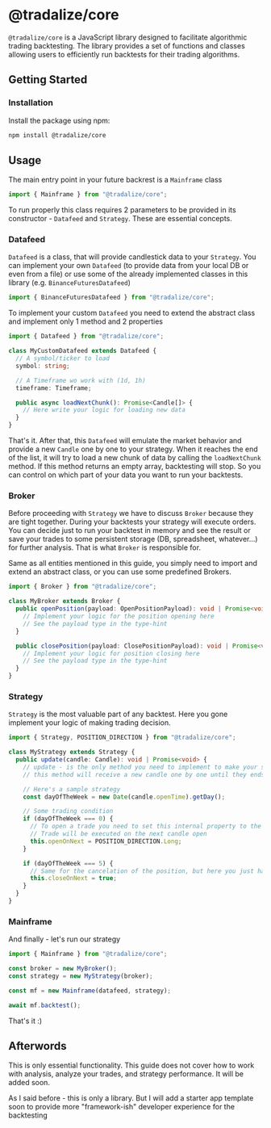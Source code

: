# @tradalize/core

`@tradalize/core` is a JavaScript library designed to facilitate algorithmic trading backtesting. The library provides a set of functions and classes allowing users to efficiently run backtests for their trading algorithms.

## Getting Started

### Installation

Install the package using npm:

```bash
npm install @tradalize/core

```

## Usage

The main entry point in your future backrest is a `Mainframe` class

```ts
import { Mainframe } from "@tradalize/core";
```

To run properly this class requires 2 parameters to be provided in its constructor - `Datafeed` and `Strategy`. These are essential concepts.

### Datafeed

`Datafeed` is a class, that will provide candlestick data to your `Strategy`. You can implement your own `Datafeed` (to provide data from your local DB or even from a file) or use some of the already implemented classes in this library (e.g. `BinanceFuturesDatafeed`)

```ts
import { BinanceFuturesDatafeed } from "@tradalize/core";
```

To implement your custom `Datafeed` you need to extend the abstract class and implement only 1 method and 2 properties

```ts
import { Datafeed } from "@tradalize/core";

class MyCustomDatafeed extends Datafeed {
  // A symbol/ticker to load
  symbol: string;

  // A Timeframe wo work with (1d, 1h)
  timeframe: Timeframe;

  public async loadNextChunk(): Promise<Candle[]> {
    // Here write your logic for loading new data
  }
}
```

That's it. After that, this `Datafeed` will emulate the market behavior and provide a new `Candle` one by one to your strategy. When it reaches the end of the list, it will try to load a new chunk of data by calling the `loadNextChunk` method. If this method returns an empty array, backtesting will stop. So you can control on which part of your data you want to run your backtests.

### Broker

Before proceeding with `Strategy` we have to discuss `Broker` because they are tight together. During your backtests your strategy will execute orders. You can decide just to run your backtest in memory and see the result or save your trades to some persistent storage (DB, spreadsheet, whatever...) for further analysis. That is what `Broker` is responsible for.

Same as all entities mentioned in this guide, you simply need to import and extend an abstract class, or you can use some predefined Brokers.

```ts
import { Broker } from "@tradalize/core";

class MyBroker extends Broker {
  public openPosition(payload: OpenPositionPayload): void | Promise<void> {
    // Implement your logic for the position opening here
    // See the payload type in the type-hint
  }

  public closePosition(payload: ClosePositionPayload): void | Promise<void> {
    // Implement your logic for position closing here
    // See the payload type in the type-hint
  }
}
```

### Strategy

`Strategy` is the most valuable part of any backtest. Here you gone implement your logic of making trading decision.

```ts
import { Strategy, POSITION_DIRECTION } from "@tradalize/core";

class MyStrategy extends Strategy {
  public update(candle: Candle): void | Promise<void> {
    // update - is the only method you need to implement to make your strategy work
    // this method will receive a new candle one by one until they ends

    // Here's a sample strategy
    const dayOfTheWeek = new Date(candle.openTime).getDay();

    // Some trading condition
    if (dayOfTheWeek === 0) {
      // To open a trade you need to set this internal property to the position direction you need
      // Trade will be executed on the next candle open
      this.openOnNext = POSITION_DIRECTION.Long;
    }

    if (dayOfTheWeek === 5) {
      // Same for the cancelation of the position, but here you just have to use the boolean value
      this.closeOnNext = true;
    }
  }
}
```

### Mainframe

And finally - let's run our strategy

```ts
import { Mainframe } from "@tradalize/core";

const broker = new MyBroker();
const strategy = new MyStrategy(broker);

const mf = new Mainframe(datafeed, strategy);

await mf.backtest();
```

That's it :)

## Afterwords

This is only essential functionality. This guide does not cover how to work with analysis, analyze your trades, and strategy performance. It will be added soon.

As I said before - this is only a library. But I will add a starter app template soon to provide more "framework-ish" developer experience for the backtesting

